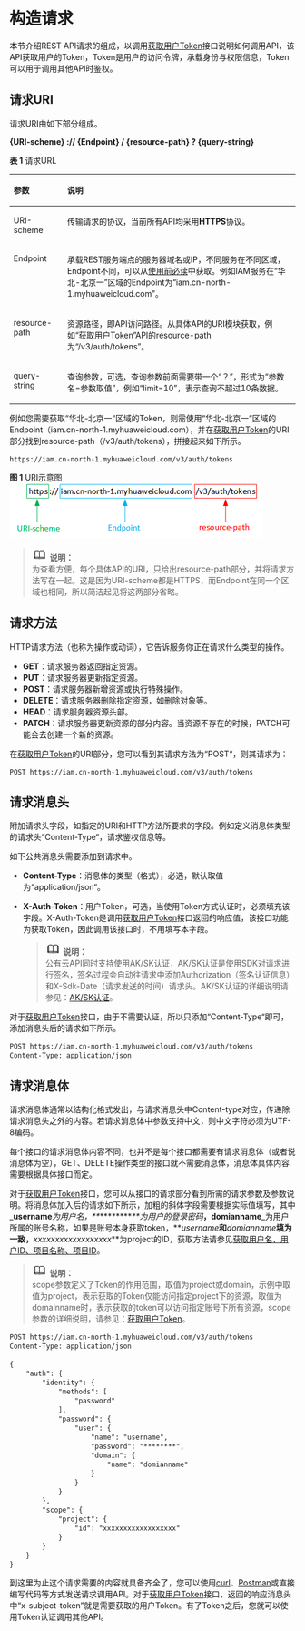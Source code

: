 # 构造请求<a name="iam_02_0008"></a>

本节介绍REST API请求的组成，以调用[获取用户Token](获取用户Token.md)接口说明如何调用API，该API获取用户的Token，Token是用户的访问令牌，承载身份与权限信息，Token可以用于调用其他API时鉴权。

## 请求URI<a name="section1849899574"></a>

请求URI由如下部分组成。

**\{URI-scheme\} :// \{**Endpoint**\} / \{resource-path\} ? \{query-string\}**

**表 1**  请求URL

<a name="table442645372610"></a>
<table><thead align="left"><tr id="row15427253182617"><th class="cellrowborder" valign="top" width="18.790000000000003%" id="mcps1.2.3.1.1"><p id="p24271253182614"><a name="p24271253182614"></a><a name="p24271253182614"></a>参数</p>
</th>
<th class="cellrowborder" valign="top" width="81.21000000000001%" id="mcps1.2.3.1.2"><p id="p19427155318264"><a name="p19427155318264"></a><a name="p19427155318264"></a>说明</p>
</th>
</tr>
</thead>
<tbody><tr id="row104278530268"><td class="cellrowborder" valign="top" width="18.790000000000003%" headers="mcps1.2.3.1.1 "><p id="p44271053122619"><a name="p44271053122619"></a><a name="p44271053122619"></a>URI-scheme</p>
</td>
<td class="cellrowborder" valign="top" width="81.21000000000001%" headers="mcps1.2.3.1.2 "><p id="p11427453192617"><a name="p11427453192617"></a><a name="p11427453192617"></a>传输请求的协议，当前所有API均采用<strong id="b1626664512275"><a name="b1626664512275"></a><a name="b1626664512275"></a>HTTPS</strong>协议。</p>
</td>
</tr>
<tr id="row1142745318267"><td class="cellrowborder" valign="top" width="18.790000000000003%" headers="mcps1.2.3.1.1 "><p id="p1342765311266"><a name="p1342765311266"></a><a name="p1342765311266"></a>Endpoint</p>
</td>
<td class="cellrowborder" valign="top" width="81.21000000000001%" headers="mcps1.2.3.1.2 "><p id="p64278534269"><a name="p64278534269"></a><a name="p64278534269"></a>承载REST服务端点的服务器域名或IP，不同服务在不同区域，Endpoint不同，可以从<a href="使用前必读.md">使用前必读</a>中获取。例如IAM服务在<span class="parmname" id="parmname161691327202815"><a name="parmname161691327202815"></a><a name="parmname161691327202815"></a>“华北-北京一”</span>区域的Endpoint为<span class="parmname" id="parmname6169162762813"><a name="parmname6169162762813"></a><a name="parmname6169162762813"></a>“iam.cn-north-1.myhuaweicloud.com”</span>。</p>
</td>
</tr>
<tr id="row94271453112615"><td class="cellrowborder" valign="top" width="18.790000000000003%" headers="mcps1.2.3.1.1 "><p id="p144271753182618"><a name="p144271753182618"></a><a name="p144271753182618"></a>resource-path</p>
</td>
<td class="cellrowborder" valign="top" width="81.21000000000001%" headers="mcps1.2.3.1.2 "><p id="p4427953122617"><a name="p4427953122617"></a><a name="p4427953122617"></a>资源路径，即API访问路径。从具体API的URI模块获取，例如<span class="parmname" id="parmname663013436287"><a name="parmname663013436287"></a><a name="parmname663013436287"></a>“获取用户Token”</span>API的resource-path为<span class="parmvalue" id="parmvalue176306433280"><a name="parmvalue176306433280"></a><a name="parmvalue176306433280"></a>“/v3/auth/tokens”</span>。</p>
</td>
</tr>
<tr id="row1991179192817"><td class="cellrowborder" valign="top" width="18.790000000000003%" headers="mcps1.2.3.1.1 "><p id="p1091217918289"><a name="p1091217918289"></a><a name="p1091217918289"></a>query-string</p>
</td>
<td class="cellrowborder" valign="top" width="81.21000000000001%" headers="mcps1.2.3.1.2 "><p id="p79121799283"><a name="p79121799283"></a><a name="p79121799283"></a>查询参数，可选，查询参数前面需要带一个<span class="parmname" id="parmname5182450132811"><a name="parmname5182450132811"></a><a name="parmname5182450132811"></a>“？”</span>，形式为<span class="parmname" id="parmname1718315019284"><a name="parmname1718315019284"></a><a name="parmname1718315019284"></a>“参数名=参数取值”</span>，例如<span class="parmname" id="parmname818314500282"><a name="parmname818314500282"></a><a name="parmname818314500282"></a>“limit=10”</span>，表示查询不超过10条数据。</p>
</td>
</tr>
</tbody>
</table>

例如您需要获取“华北-北京一“区域的Token，则需使用“华北-北京一“区域的Endpoint（iam.cn-north-1.myhuaweicloud.com），并在[获取用户Token](获取用户Token.md)的URI部分找到resource-path（/v3/auth/tokens），拼接起来如下所示。

```
https://iam.cn-north-1.myhuaweicloud.com/v3/auth/tokens
```

**图 1**  URI示意图<a name="fig949762553218"></a>  
![](figures/URI示意图.png "URI示意图")

>![](public_sys-resources/icon-note.gif) **说明：**   
>为查看方便，每个具体API的URI，只给出resource-path部分，并将请求方法写在一起。这是因为URI-scheme都是HTTPS，而Endpoint在同一个区域也相同，所以简洁起见将这两部分省略。  

## 请求方法<a name="section580035055419"></a>

HTTP请求方法（也称为操作或动词），它告诉服务你正在请求什么类型的操作。

-   **GET**：请求服务器返回指定资源。
-   **PUT**：请求服务器更新指定资源。
-   **POST**：请求服务器新增资源或执行特殊操作。
-   **DELETE**：请求服务器删除指定资源，如删除对象等。
-   **HEAD**：请求服务器资源头部。
-   **PATCH**：请求服务器更新资源的部分内容。当资源不存在的时候，PATCH可能会去创建一个新的资源。

在[获取用户Token](获取用户Token.md)的URI部分，您可以看到其请求方法为“POST“，则其请求为：

```
POST https://iam.cn-north-1.myhuaweicloud.com/v3/auth/tokens
```

## 请求消息头<a name="section1454211155819"></a>

附加请求头字段，如指定的URI和HTTP方法所要求的字段。例如定义消息体类型的请求头“Content-Type“，请求鉴权信息等。

如下公共消息头需要添加到请求中。

-   **Content-Type**：消息体的类型（格式），必选，默认取值为“application/json“。
-   **X-Auth-Token**：用户Token，可选，当使用Token方式认证时，必须填充该字段。X-Auth-Token是调用[获取用户Token](获取用户Token.md)接口返回的响应值，该接口功能为获取Token，因此调用该接口时，不用填写本字段。

    >![](public_sys-resources/icon-note.gif) **说明：**   
    >公有云API同时支持使用AK/SK认证，AK/SK认证是使用SDK对请求进行签名，签名过程会自动往请求中添加Authorization（签名认证信息）和X-Sdk-Date（请求发送的时间）请求头。AK/SK认证的详细说明请参见：[AK/SK认证](认证鉴权.md#section9211058144012)。  


对于[获取用户Token](获取用户Token.md)接口，由于不需要认证，所以只添加“Content-Type“即可，添加消息头后的请求如下所示。

```
POST https://iam.cn-north-1.myhuaweicloud.com/v3/auth/tokens
Content-Type: application/json
```

## 请求消息体<a name="section14612192315587"></a>

请求消息体通常以结构化格式发出，与请求消息头中Content-type对应，传递除请求消息头之外的内容。若请求消息体中参数支持中文，则中文字符必须为UTF-8编码。

每个接口的请求消息体内容不同，也并不是每个接口都需要有请求消息体（或者说消息体为空），GET、DELETE操作类型的接口就不需要消息体，消息体具体内容需要根据具体接口而定。

对于[获取用户Token](获取用户Token.md)接口，您可以从接口的请求部分看到所需的请求参数及参数说明。将消息体加入后的请求如下所示，加粗的斜体字段需要根据实际值填写，其中_**username**_为用户名，**_\*\*\*\*\*\*\*\*_**为用户的登录密码_**，domianname**_为用户所属的账号名称，如果是账号本身获取token，**_username_**和**_domianname_**填为一致，**_xxxxxxxxxxxxxxxxxx_**为project的ID，获取方法请参见[获取用户名、用户ID、项目名称、项目ID](获取用户名-用户ID-项目名称-项目ID.md)。

>![](public_sys-resources/icon-note.gif) **说明：**   
>scope参数定义了Token的作用范围，取值为project或domain，示例中取值为project，表示获取的Token仅能访问指定project下的资源，取值为domainname时，表示获取的token可以访问指定账号下所有资源，scope参数的详细说明，请参见：[获取用户Token](获取用户Token.md)。  

```
POST https://iam.cn-north-1.myhuaweicloud.com/v3/auth/tokens
Content-Type: application/json

{
    "auth": {
        "identity": {
            "methods": [
                "password"
            ],
            "password": {
                "user": {
                    "name": "username",
                    "password": "********",
                    "domain": {
                        "name": "domianname"
                    }
                }
            }
        },
        "scope": {
            "project": {
                "id": "xxxxxxxxxxxxxxxxxx"
            }
        }
    }
}
```

到这里为止这个请求需要的内容就具备齐全了，您可以使用[curl](https://curl.haxx.se/)、[Postman](https://www.getpostman.com/)或直接编写代码等方式发送请求调用API。对于[获取用户Token](获取用户Token.md)接口，返回的响应消息头中“x-subject-token”就是需要获取的用户Token。有了Token之后，您就可以使用Token认证调用其他API。

